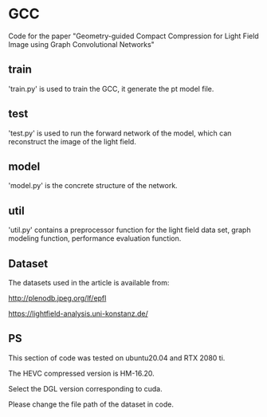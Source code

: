 # GCC
Code for the paper "Geometry-guided Compact Compression for Light Field Image using Graph Convolutional Networks"
## train
'train.py' is used to train the GCC, it generate the pt model file.
## test
'test.py' is used to run the forward network of the model, which can reconstruct the image of the light field. 
## model
'model.py' is the concrete structure of the network.
## util
'util.py' contains a preprocessor function for the light field data set, graph modeling function, performance evaluation function.
## Dataset
The datasets used in the article is available from:

http://plenodb.jpeg.org/lf/epfl

https://lightfield-analysis.uni-konstanz.de/

## PS
This section of code was tested on ubuntu20.04 and RTX 2080 ti.

The HEVC compressed version is HM-16.20.

Select the DGL version corresponding to cuda.

Please change the file path of the dataset in code.
